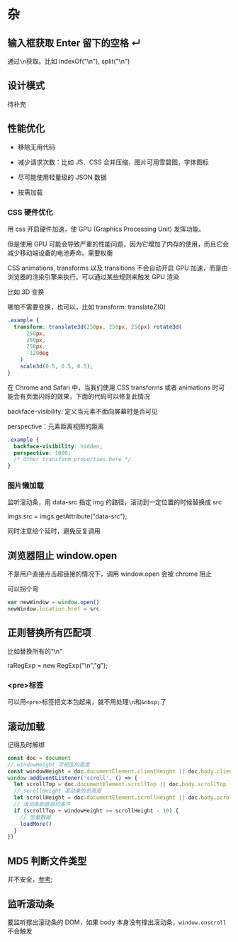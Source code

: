 # 杂

## 输入框获取 Enter 留下的空格 ↵

通过`\n`获取。比如 indexOf("\\n"), split("\\n")

## 设计模式

待补充

## 性能优化

- 移除无用代码

- 减少请求次数：比如 JS、CSS 合并压缩，图片可用雪碧图，字体图标

- 尽可能使用轻量级的 JSON 数据

- 按需加载

### CSS 硬件优化

用 css 开启硬件加速，使 GPU (Graphics Processing Unit) 发挥功能。

但是使用 GPU 可能会导致严重的性能问题，因为它增加了内存的使用，而且它会减少移动端设备的电池寿命。需要权衡

CSS animations, transforms 以及 transitions
不会自动开启 GPU 加速，而是由浏览器的渲染引擎来执行。可以通过某些规则来触发 GPU 渲染

比如 3D 变换

哪怕不需要变换，也可以，比如 transform: translateZ(0)

```css
.example {
  transform: translate3d(250px, 250px, 250px) rotate3d(
      250px,
      250px,
      250px,
      -120deg
    )
    scale3d(0.5, 0.5, 0.5);
}
```

在 Chrome and Safari 中，当我们使用 CSS transforms 或者
animations 时可能会有页面闪烁的效果，下面的代码可以修复此情况

backface-visibility: 定义当元素不面向屏幕时是否可见

perspective：元素距离视图的距离

```css
.example {
  backface-visibility: hidden;
  perspective: 1000;
  /* Other transform properties here */
}
```

### 图片懒加载

监听滚动条，用 data-src 指定 img 的路径，滚动到一定位置的时候替换成 src

imgs.src = imgs.getAttribute("data-src");

同时注意给个延时，避免反复调用

## 浏览器阻止 window.open

不是用户直接点击超链接的情况下，调用 window.open 会被 chrome 阻止

可以拐个弯

```js
var newWindow = window.open()
newWindow.location.href = src
```

## 正则替换所有匹配项

比如替换所有的"\\n"

raRegExp = new RegExp("\\n","g");

### &lt;pre&gt;标签

可以用`<pre>`标签把文本包起来，就不用处理`\n`和`&nbsp;`了

## 滚动加载

记得及时解绑

```js
const doc = document
// windowHeight 可视区的高度
const windowHeight = doc.documentElement.clientHeight || doc.body.clientHeight
window.addEventListener('scroll', () => {
  let scrollTop = doc.documentElement.scrollTop || doc.body.scrollTop
  // scrollHeight 滚动条的总高度
  let scrollHeight = doc.documentElement.scrollHeight || doc.body.scrollHeight
  // 滚动条到底部的条件
  if (scrollTop + windowHeight >= scrollHeight - 10) {
    // 加载数据
    loadMore()
  }
})
```

## MD5 判断文件类型

并不安全，[参考](http://www.izhuyue.com/644.html);

## 监听滚动条

要监听撑出滚动条的 DOM，如果 body 本身没有撑出滚动条，`window.onscroll`不会触发
